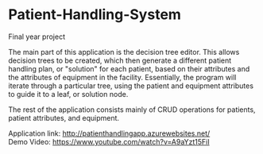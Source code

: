 # Patient-Handling-System

Final year project

The main part of this application is the decision tree editor. This allows decision trees to be created, which then generate a different patient handling plan, or "solution" for each patient, based on their attributes and the attributes of equipment in the facility. Essentially, the program will iterate through a particular tree, using the patient and equipment attributes to guide it to a leaf, or solution node. 

The rest of the application consists mainly of CRUD operations for patients, patient attributes, and equipment. 

Application link: http://patienthandlingapp.azurewebsites.net/  
Demo Video: https://www.youtube.com/watch?v=A9aYzt15FiI

